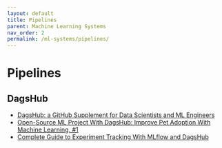 ```yaml
---
layout: default
title: Pipelines
parent: Machine Learning Systems
nav_order: 2
permalink: /ml-systems/pipelines/
---
```


# Pipelines

## DagsHub

- [DagsHub: a GitHub Supplement for Data Scientists and ML Engineers](https://towardsdatascience.com/dagshub-a-github-supplement-for-data-scientists-and-ml-engineers-9ecaf49cc505)
- [Open-Source ML Project With DagsHub: Improve Pet Adoption With Machine Learning, #1](https://towardsdatascience.com/open-source-ml-project-with-dagshub-improve-pet-adoption-with-machine-learning-1-e9403f8f7711)
- [Complete Guide to Experiment Tracking With MLflow and DagsHub](https://towardsdatascience.com/complete-guide-to-experiment-tracking-with-mlflow-and-dagshub-a0439479e0b9)
